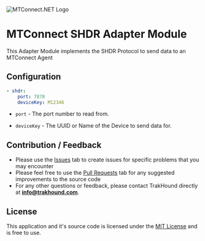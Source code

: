 ![MTConnect.NET Logo](https://raw.githubusercontent.com/TrakHound/MTConnect.NET/dev/img/mtconnect-net-03-md.png) 

# MTConnect SHDR Adapter Module
This Adapter Module implements the SHDR Protocol to send data to an MTConnect Agent

## Configuration
```yaml
- shdr:
    port: 7878
    deviceKey: M12346
```

* `port` - The port number to read from.

* `deviceKey` - The UUID or Name of the Device to send data for.


## Contribution / Feedback
- Please use the [Issues](https://github.com/TrakHound/MTConnect.NET/issues) tab to create issues for specific problems that you may encounter 
- Please feel free to use the [Pull Requests](https://github.com/TrakHound/MTConnect.NET/pulls) tab for any suggested improvements to the source code
- For any other questions or feedback, please contact TrakHound directly at **info@trakhound.com**.

## License
This application and it's source code is licensed under the [MIT License](https://choosealicense.com/licenses/mit/) and is free to use.
